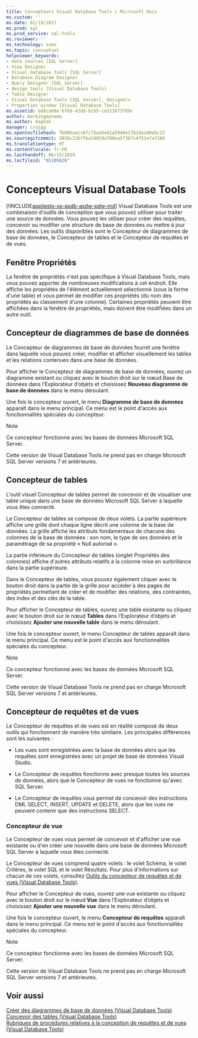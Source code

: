 ```yaml
---
title: Concepteurs Visual Database Tools | Microsoft Docs
ms.custom: ''
ms.date: 01/19/2017
ms.prod: sql
ms.prod_service: sql-tools
ms.reviewer: ''
ms.technology: ssms
ms.topic: conceptual
helpviewer_keywords:
- data sources [SQL Server]
- View Designer
- Visual Database Tools [SQL Server]
- Database Diagram Designer
- Query Designer [SQL Server]
- design tools [Visual Database Tools]
- Table Designer
- Visual Database Tools [SQL Server], designers
- Properties window [Visual Database Tools]
ms.assetid: bd0ca68e-6f69-42dd-bcb5-ce511673769c
author: markingmyname
ms.author: maghan
manager: craigg
ms.openlocfilehash: fb86baacc6fc75aa5e41a5946e1761daa90ebc25
ms.sourcegitcommit: 3026c22b7fba19059a769ea5f367c4f51efaf286
ms.translationtype: HT
ms.contentlocale: fr-FR
ms.lasthandoff: 06/15/2019
ms.locfileid: "65105626"
---
```

# <a name="visual-database-tool-designers"></a>Concepteurs Visual Database Tools
[!INCLUDE[appliesto-ss-asdb-asdw-pdw-md](../../includes/appliesto-ss-asdb-asdw-pdw-md.md)]
Visual Database Tools est une combinaison d'outils de conception que vous pouvez utiliser pour traiter une source de données. Vous pouvez les utiliser pour créer des requêtes, concevoir ou modifier une structure de base de données ou mettre à jour des données. Les outils disponibles sont le Concepteur de diagrammes de base de données, le Concepteur de tables et le Concepteur de requêtes et de vues.  
  
## <a name="properties-window"></a>Fenêtre Propriétés  
La fenêtre de propriétés n'est pas spécifique à Visual Database Tools, mais vous pouvez apporter de nombreuses modifications à cet endroit. Elle affiche les propriétés de l'élément actuellement sélectionné (sous la forme d'une table) et vous permet de modifier ces propriétés (du nom des propriétés au classement d'une colonne). Certaines propriétés peuvent être affichées dans la fenêtre de propriétés, mais doivent être modifiées dans un autre outil.  
  
## <a name="database-diagram-designer"></a>Concepteur de diagrammes de base de données  
Le Concepteur de diagrammes de base de données fournit une fenêtre dans laquelle vous pouvez créer, modifier et afficher visuellement les tables et les relations contenues dans une base de données.  
  
Pour afficher le Concepteur de diagrammes de base de données, ouvrez un diagramme existant ou cliquez avec le bouton droit sur le nœud Base de données dans l’Explorateur d’objets et choisissez **Nouveau diagramme de base de données** dans le menu déroulant.  
  
Une fois le concepteur ouvert, le menu **Diagramme de base de données** apparaît dans le menu principal. Ce menu est le point d'accès aux fonctionnalités spéciales du concepteur.  
  
> [!NOTE]  
> Ce concepteur fonctionne avec les bases de données Microsoft SQL Server.  
>   
> Cette version de Visual Database Tools ne prend pas en charge Microsoft SQL Server versions 7 et antérieures.  
  
## <a name="table-designer"></a>Concepteur de tables  
L'outil visuel Concepteur de tables permet de concevoir et de visualiser une table unique dans une base de données Microsoft SQL Server à laquelle vous êtes connecté.  
  
Le Concepteur de tables se compose de deux volets. La partie supérieure affiche une grille dont chaque ligne décrit une colonne de la base de données. La grille affiche les attributs fondamentaux de chacune des colonnes de la base de données : son nom, le type de ses données et le paramétrage de sa propriété « Null autorisé ».  
  
La partie inférieure du Concepteur de tables (onglet Propriétés des colonnes) affiche d'autres attributs relatifs à la colonne mise en surbrillance dans la partie supérieure.  
  
Dans le Concepteur de tables, vous pouvez également cliquer avec le bouton droit dans la partie de la grille pour accéder à des pages de propriétés permettant de créer et de modifier des relations, des contraintes, des index et des clés de la table.  
  
Pour afficher le Concepteur de tables, ouvrez une table existante ou cliquez avec le bouton droit sur le nœud **Tables** dans l’Explorateur d’objets et choisissez **Ajouter une nouvelle table** dans le menu déroulant.  
  
Une fois le concepteur ouvert, le menu Concepteur de tables apparaît dans le menu principal. Ce menu est le point d'accès aux fonctionnalités spéciales du concepteur.  
  
> [!NOTE]  
> Ce concepteur fonctionne avec les bases de données Microsoft SQL Server.  
>   
> Cette version de Visual Database Tools ne prend pas en charge Microsoft SQL Server versions 7 et antérieures.  
  
## <a name="query-and-view-designer"></a>Concepteur de requêtes et de vues  
Le Concepteur de requêtes et de vues est en réalité composé de deux outils qui fonctionnent de manière très similaire. Les principales différences sont les suivantes :  
  
-   Les vues sont enregistrées avec la base de données alors que les requêtes sont enregistrées avec un projet de base de données Visual Studio.  
  
-   Le Concepteur de requêtes fonctionne avec presque toutes les sources de données, alors que le Concepteur de vues ne fonctionne qu'avec SQL Server.  
  
-   Le Concepteur de requêtes vous permet de concevoir des instructions DML SELECT, INSERT, UPDATE et DELETE, alors que les vues ne peuvent contenir que des instructions SELECT.  
  
### <a name="view-designer"></a>Concepteur de vue  
Le Concepteur de vues vous permet de concevoir et d'afficher une vue existante ou d'en créer une nouvelle dans une base de données Microsoft SQL Server à laquelle vous êtes connecté.  
  
Le Concepteur de vues comprend quatre volets : le volet Schéma, le volet Critères, le volet SQL et le volet Résultats. Pour plus d’informations sur chacun de ces volets, consultez [Outils du concepteur de requêtes et de vues &#40;Visual Database Tools&#41;](../../ssms/visual-db-tools/query-and-view-designer-tools-visual-database-tools.md).  
  
Pour afficher le Concepteur de vues, ouvrez une vue existante ou cliquez avec le bouton droit sur le nœud **Vue** dans l’Explorateur d’objets et choisissez **Ajouter une nouvelle vue** dans le menu déroulant.  
  
Une fois le concepteur ouvert, le menu **Concepteur de requêtes** apparaît dans le menu principal. Ce menu est le point d'accès aux fonctionnalités spéciales du concepteur.  
  
> [!NOTE]  
> Ce concepteur fonctionne avec les bases de données Microsoft SQL Server.  
>   
> Cette version de Visual Database Tools ne prend pas en charge Microsoft SQL Server versions 7 et antérieures.  
  
## <a name="see-also"></a>Voir aussi  
[Créer des diagrammes de base de données &#40;Visual Database Tools&#41;](../../ssms/visual-db-tools/design-database-diagrams-visual-database-tools.md)  
[Concevoir des tables &#40;Visual Database Tools&#41;](../../ssms/visual-db-tools/design-tables-visual-database-tools.md)  
[Rubriques de procédures relatives à la conception de requêtes et de vues &#40;Visual Database Tools&#41;](../../ssms/visual-db-tools/design-queries-and-views-how-to-topics-visual-database-tools.md)  
  
